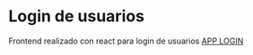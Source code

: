 # Login de usuarios
Frontend realizado con react para login de usuarios
[APP LOGIN](https://app-login-b.vercel.app)
